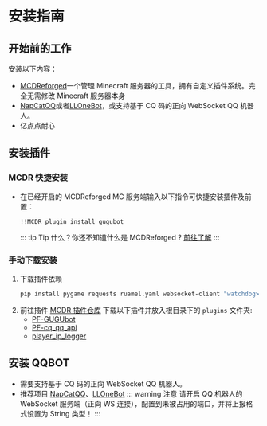 # 安装指南

## 开始前的工作
   安装以下内容：
 - [MCDReforged](https://mcdreforged.com/zh-CN)一个管理 Minecraft 服务器的工具，拥有自定义插件系统。完全无需修改 Minecraft 服务器本身
 - [NapCatQQ](https://napneko.github.io)或者[LLOneBot](https://llonebot.github.io)，或支持基于 CQ 码的正向 WebSocket QQ 机器人。
 - 亿点点耐心
## 安装插件

### MCDR 快捷安装
- 在已经开启的 MCDReforged MC 服务端输入以下指令可快捷安装插件及前置：
   ```
   !!MCDR plugin install gugubot
   ```
   ::: tip Tip
   什么？你还不知道什么是 MCDReforged ? [前往了解](https://mcdreforged.com/zh-CN)
   :::
### 手动下载安装
1. 下载插件依赖
   ```bash
   pip install pygame requests ruamel.yaml websocket-client "watchdog>=5.0.2" "pathlib>=1.0.1"
   ```
2. 前往插件 [MCDR 插件仓库](https://mcdreforged.com/zh-CN/plugins) 下载以下插件并放入根目录下的 `plugins` 文件夹:
   - [PF-GUGUbot](https://mcdreforged.com/zh-CN/plugin/gugubot/)
   - [PF-cq_qq_api](https://mcdreforged.com/zh-CN/plugin/cq_qq_api)
   - [player_ip_logger](https://mcdreforged.com/zh-CN/plugin/player_ip_logger)
  
## 安装 QQBOT
   - 需要支持基于 CQ 码的正向 WebSocket QQ 机器人。
   - 推荐项目:[NapCatQQ](https://napneko.github.io)、[LLOneBot](https://llonebot.github.io)
   ::: warning 注意
   请开启 QQ 机器人的 WebSocket 服务端（正向 WS 连接），配置到未被占用的端口，并将上报格式设置为 String 类型！
   :::
